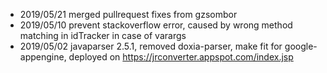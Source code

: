 
* 2019/05/21 merged pullrequest fixes from gzsombor
* 2019/05/10 prevent stackoverflow error, caused by wrong method matching in idTracker in case of varargs
* 2019/05/02 javaparser 2.5.1, removed doxia-parser, make fit for google-appengine, deployed on https://jrconverter.appspot.com/index.jsp
